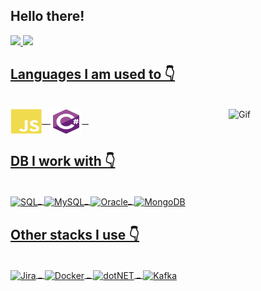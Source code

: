 ## Hello there!

<div>
  <a href="https://github.com/leoaraujogomes">
  <img height="160em" src="https://github-readme-stats.vercel.app/api?username=leoaraujogomes&show_icons=true&theme=midnight-purple&include_all_commits=true&count_private=true"/>
  <img height="160em" src="https://github-readme-stats.vercel.app/api/top-langs/?username=leoaraujogomes&layout=compact&langs_count=7&theme=midnight-purple"/>
</div>
 
 ## Languages I am used to 👇
 
<div style="display: inline_block"><br>
  <img align="center" alt="Js" height="40" width="50" src="https://raw.githubusercontent.com/devicons/devicon/master/icons/javascript/javascript-plain.svg">   _   
  <img align="center" alt="Csharp" height="40" width="50" src="https://raw.githubusercontent.com/devicons/devicon/master/icons/csharp/csharp-original.svg">   _   
  <img align="right" alt="Gif" height="140" width="155" src="https://c.tenor.com/AlUkiGkR2j8AAAAC/new-game-ahagon-umiko-programming.gif">
</div>
  
  ## DB I work with 👇
 
<div style="display: inline_block"><br>
  <img align="center" alt="SQL" height="60" width="70" src="https://cdn.jsdelivr.net/gh/devicons/devicon/icons/microsoftsqlserver/microsoftsqlserver-plain-wordmark.svg">_
  <img align="center" alt="MySQL" height="60" width="80" src="https://cdn.jsdelivr.net/gh/devicons/devicon/icons/mysql/mysql-original-wordmark.svg">_
  <img align="center" alt="Oracle" height="60" width="80" src="https://cdn.jsdelivr.net/gh/devicons/devicon/icons/oracle/oracle-original.svg">_
  <img align="center" alt="MongoDB" height="60" width="70" src="https://cdn.jsdelivr.net/gh/devicons/devicon/icons/mongodb/mongodb-original-wordmark.svg">
</div>

  ## Other stacks I use 👇
 
<div style="display: inline_block"><br>
  <img align="center" alt="Jira" height="50" width="60" src="https://cdn.jsdelivr.net/gh/devicons/devicon/icons/jira/jira-original-wordmark.svg">   _   
  <img align="center" alt="Docker" height="50" width="60" src="https://cdn.jsdelivr.net/gh/devicons/devicon/icons/docker/docker-plain-wordmark.svg">   _   
  <img align="center" alt="dotNET" height="50" width="60" src="https://cdn.jsdelivr.net/gh/devicons/devicon/icons/dotnetcore/dotnetcore-original.svg">   _   
  <img align="center" alt="Kafka" height="50" width="60" src="https://cdn.jsdelivr.net/gh/devicons/devicon/icons/apachekafka/apachekafka-original-wordmark.svg">
</div>

 ##
